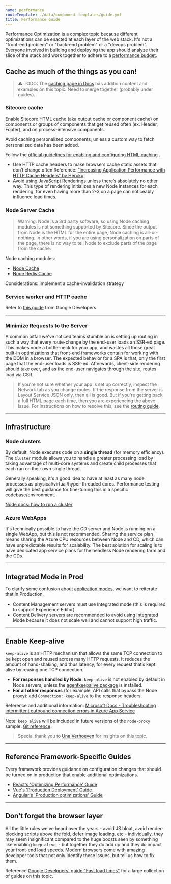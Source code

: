 ```yaml
---
name: performance
routeTemplate: ./data/component-templates/guide.yml
title: Performance Guide
---
```

Performance Optimization is a complex topic because different optimizations can be enacted at each layer of the web stack. It's not a "front-end problem" or "back-end problem" or a "devops problem". Everyone involved in building and deploying the app should analyze their slice of the stack and work together to adhere to a [performance budget](https://web.dev/performance-budgets-101/).

## Cache as much of the things as you can!

> ⚠️ TODO: The [caching page in Docs](/docs/techniques/performance/caching) has addition content and examples on this topic. Need to merge together (probably under guides).

### Sitecore cache

Enable Sitecore HTML cache (aka output cache or component cache) on components or groups of components that get reused often (ex. Header, Footer), and on process-intensive components.

Avoid caching personalized components, unless a custom way to fetch personalized data has been added.

Follow the  [official guidelines for enabling and configuring HTML caching](https://doc.sitecore.com/developers/93/platform-administration-and-architecture/en/configure-html-component-cache-values.html) .
 
* Use HTTP cache headers to make browsers cache static assets that don’t change often
Reference:  [“Increasing Application Performance with HTTP Cache Headers” by Heroku](https://devcenter.heroku.com/articles/increasing-application-performance-with-http-cache-headers) 
 
* Avoid using JavaScript Renderings unless there’s absolutely no other way. This type of rendering initializes a new Node instances for each rendering, for even having more than 2-3 on a page can noticeably influence load times.

### Node Server Cache

> Warning: Node is a 3rd party software, so using Node caching modules is not something supported by Sitecore. Since the output from Node is the HTML for the entire page, Node caching is all-or-nothing. In other words, if you are using personalization on parts of the page, there is no way to tell Node to exclude parts of the page from the cache.

Node caching modules:
- [Node Cache](https://www.npmjs.com/package/node-cache)
- [Node Redis Cache](https://www.npmjs.com/package/node-cache-redis)

Considerations: implement a cache-invalidation strategy

### Service worker and HTTP cache

Refer to [this guide](https://web.dev/service-worker-caching-and-http-caching/) from Google Developers

---

### Minimize Requests to the Server

A common pitfall we've noticed teams stumble on is setting up routing in such a way that every route-change by the end-user loads an SSR-ed page. This makes node a bottle-neck for your app, and wastes all those great built-in optimizations that front-end frameworks contain for working with the DOM in a browser. The expected behavior for a SPA is that, only the first page that the end-user loads is SSR-ed. Afterwards, client-side rendering should take over, and as the end-user navigates through the site, routes load via CSR.

> If you're not sure whether your app is set up correctly, inspect the Network tab as you change routes. If the response from the server is Layout Service JSON only, then all is good. But if you're getting back a full HTML page each time, then you are experiencing the above issue. For instructions on how to resolve this, see the [routing guide](/guides/code-patterns-routing).

---

## Infrastructure

### Node clusters

By default, Node executes code on a **single thread** (for memory efficiency). The `Cluster` module allows you to handle a greater processing load by taking advantage of multi-core systems and create child processes that each run on their own single thread.

Generally speaking, it's a good idea to have at least as many node processes as physical/virtual/hyper-threaded cores. Performance testing will give the best guidance for fine-tuning this in a specific codebase/environment.

[Node docs: how to run a cluster](https://nodejs.org/api/cluster.html)

### Azure WebApps
It's technically possible to have the CD server and Node.js running on a single WebApp, but this is not recommended. Sharing the service plan means sharing the Azure CPU resources between Node and CD, which can have unpredictable results for scalability. The best solution for scaling is to have dedicated app service plans for the headless Node rendering farm and the CDs.

---

## Integrated Mode in Prod
To clarify some confusion about [application modes](https://jss.sitecore.com/docs/fundamentals/application-modes), we want to reiterate that in Production,
- Content Management servers must use Integrated mode (this is required to support Experience Editor)
- Content Delivery servers are recommended to avoid using Integrated Mode because it does not scale well and cannot support high traffic.

---

## Enable Keep-alive
`keep-alive` is an HTTP mechanism that allows the same TCP connection to be kept open and reused across many HTTP requests. It reduces the amount of hand-shaking, and thus latency, for every request that’s kept alive by reusing one TCP connection.

- **For responses handled by Node**: `keep-alive` is not enabled by default in Node servers, unless the [agentkeepalive package](https://www.npmjs.com/package/agentkeepalive) is installed.
- **For all other responses** (for example, API calls that bypass the Node proxy): add `Connection: keep-alive` to the response headers.

Reference and additional information: [Microsoft Docs - Troubleshooting intermittent outbound connection errors in Azure App Service](https://docs.microsoft.com/en-us/azure/app-service/troubleshoot-intermittent-outbound-connection-errors#node)

Note: `keep alive` will be included in future versions of the `node-proxy` sample. [Git reference](https://github.com/Sitecore/jss/blob/keep-alive-feature/samples/node-headless-ssr-proxy/config.js#L31).


> Special thank you to [Una Verhoeven](https://twitter.com/unaverhoeven) for insights on this topic.

---

## Reference Framework-Specific Guides
Every framework provides guidance on configuration changes that should be turned on in production that enable additional optimizations.

- [React's 'Optimizing Performance' Guide](https://reactjs.org/docs/optimizing-performance.html)
- [Vue's 'Production Deployment' Guide](https://vuejs.org/v2/guide/deployment.html)
- [Angular's 'Production optimizations' Guide](https://angular.io/guide/deployment#production-optimizations)

---

## Don't forget the browser layer
All the little rules we've heard over the years - avoid JS bloat, avoid render-blocking scripts above the fold, defer image loading, etc - individually, they may seem insignificant compared to the huge boosts seen by something like enabling `keep-alive`, - but together they do add up and they do impact your front-end load speeds. Modern browsers come with amazing developer tools that not only identify these issues, but tell us how to fix them.

Reference [Google Developers' guide "Fast load times"](https://web.dev/fast/) for a large collection of guides on this topic.
